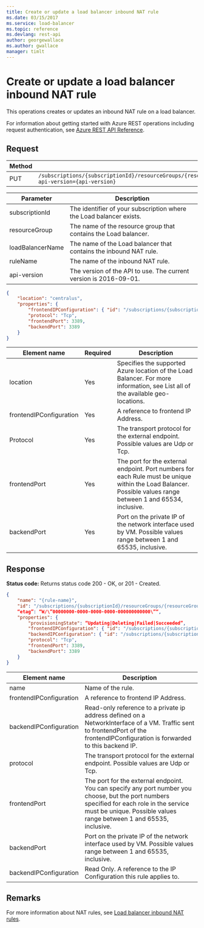 ```yaml
---
title: Create or update a load balancer inbound NAT rule
ms.date: 03/15/2017
ms.service: load-balancer
ms.topic: reference
ms.devlang: rest-api
author: georgewallace
ms.author: gwallace
manager: timlt
---
```

# Create or update a load balancer inbound NAT rule

This operations creates or updates an inbound NAT rule on a load balancer.

For information about getting started with Azure REST operations including request authentication, see [Azure REST API Reference](../../../index.md).

## Request  

|Method|Request URI|  
|------------|-----------------|  
|PUT|`/subscriptions/{subscriptionId}/resourceGroups/{resourceGroup}/providers/Microsoft.Network/loadBalancers/{loadBalancerName}/inboundNatRules/{ruleName}?api-version={api-version}`|  

| Parameter | Description |
| --------- | ----------- |
| subscriptionId | The identifier of your subscription where the Load balancer exists. |
| resourceGroup | The name of the resource group that contains the Load balancer. |
| loadBalancerName | The name of the Load balancer that contains the inbound NAT rule. |
| ruleName | The name of the inbound NAT rule. |
| api-version | The version of the API to use. The current version is 2016-09-01. | 

```json 
{  
    "location": "centralus",  
    "properties": {   
        "frontendIPConfiguration": { "id": "/subscriptions/{subscriptionId}/resourceGroups/{resourceGroupName}/providers/Microsoft.Network/loadBalancers/myLB1/frontendIPConfigurations/ip1"},  
        "protocol": "Tcp",  
        "frontendPort": 3389,  
        "backendPort": 3389  
    }  
}  
```  
  
|Element name|Required|Description|  
|------------------|--------------|-----------------|  
|location|Yes|Specifies the supported Azure location of the Load Balancer. For more information, see List all of the available geo-locations.|  
|frontendIPConfiguration|Yes|A reference to frontend IP Address.|  
|Protocol|Yes|The transport protocol for the external endpoint. Possible values are Udp or Tcp.|  
|frontendPort|Yes|The port for the external endpoint. Port numbers for each Rule must be unique within the Load Balancer. Possible values range between 1 and 65534, inclusive.|  
|backendPort|Yes|Port on the private IP of the network interface used by VM. Possible values range between 1 and 65535, inclusive.|  
  
## Response  
 **Status code:** Returns status code 200 - OK, or 201 - Created.  
  
```json  
{  
    "name": "{rule-name}",  
    "id": "/subscriptions/{subscriptionId}/resourceGroups/{resourceGroupName}/providers/Microsoft.Network/loadBalancers/myLB1/inboundNatRules/{ruleName}",  
    “etag”: “W/\”00000000-0000-0000-0000-000000000000\”“,  
    "properties": {   
        "provisioningState": “Updating|Deleting|Failed|Succeeded”,  
        "frontendIPConfiguration": { "id": "/subscriptions/{subscriptionId}/resourceGroups/{resourceGroupName}/providers/Microsoft.Network/loadBalancers/myLB1/frontendIPConfigurations/ip1"},  
        "backendIPConfiguration": { "id": "/subscriptions/{subscriptionId}/resourceGroups/{resourceGroupName}/providers/Microsoft.Network/networkInterfaces/vm1nic1/ipConfigurations/ip1"},  
        "protocol": "Tcp",  
        "frontendPort": 3389,  
        "backendPort": 3389  
    }  
}  
```  
  
|Element name|Description|  
|------------------|-----------------|  
|name|Name of the rule.|  
|frontendIPConfiguration|A reference to frontend IP Address.|  
|backendIPConfiguration|Read-only reference to a private ip address defined on a NetworkInterface of a VM. Traffic sent to frontendPort of the frontendIPConfiguration is forwarded to this backend IP.|  
|protocol|The transport protocol for the external endpoint. Possible values are Udp or Tcp.|  
|frontendPort|The port for the external endpoint. You can specify any port number you choose, but the port numbers specified for each role in the service must be unique. Possible values range between 1 and 65535, inclusive.|  
|backendPort|Port on the private IP of the network interface used by VM. Possible values range between 1 and 65535, inclusive.|  
|backendIPConfiguration|Read Only. A reference to the IP Configuration this rule applies to.|  
  
## Remarks  
 For more information about NAT rules, see [Load balancer inbound NAT rules](load-balancer-inbound-nat-rules.md).
